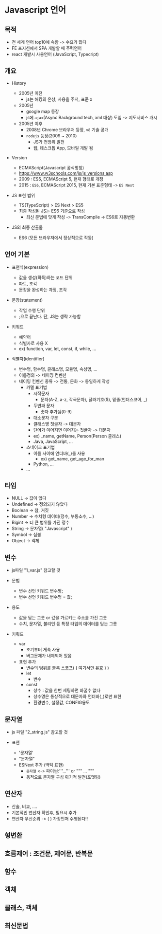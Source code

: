 # Javascript 언어
## 목적
- 전 세계 언어 top10에 속함 -> 수요가 많다
- FE 포지션에서 SPA 개발할 때 주력언어
- react 개발시 사용언어 (JavaScript, Typecript)

## 개요
- History
    - 2005년 이전
        - js는 해킹의 온상, 사용을 주저, 표준 x
    - 2005년
        - google map 등장
        - js에 `ajax`(Async Background tech, xml 대상) 도입 -> 지도서비스 개시
    - 2005년 이후
        - 2008년 Chrome 브라우저 등장, `v8` 기술 공개
        - `nodejs` 등장(2009 ~ 2010)
            - JS가 전방위 발전
            - 웹, 데스크톱 App, 모바일 개발 됨

- Version
    - ECMAScript(Javascript 공식명칭)
    - https://www.w3schools.com/js/js_versions.asp
    - 2009 : ES5, ECMAScript 5, 현재 형태로 개정
    - 2015 : `ES6`, ECMAScript 2015, 현재 기본 표준형태 -> `ES Next`

- JS 표현 범위
    - TS(TypeScript) > ES Next > ES5
    - 최종 작성된 JS는 ES6 기준으로 작성
        - 최신 문법에 맞게 작성 -> TransCompile -> ES6로 자동변환

- JS의 최종 산출물
    - ES6 (모든 브라우저에서 정상적으로 작동)

## 언어 기본
- 표현식(expression)
    - 값을 생성(획득)하는 코드 단위
    - 파트, 조각
    - 문장을 완성하는 과정, 조각

- 문장(statement)
    - 작업 수행 단위
    - ;으로 끝난다. 단, JS는 생략 가능함

- 키워드
    - 예약어
    - 식별자로 사용 X
    - ex) function, var, let, const, if, while, ...

- 식별자(identifier)
    - 변수명, 함수명, 클래스명, 모듈명, 속성명, ...
    - 이름정의 -> 네이밍 컨벤션
    - 네이밍 컨벤션 종류 -> 전통, 문화 -> 동일하게 작성
        - 카멜 표기법
            - 시작문자
                - 문자(A-Z, a-z, 각국문자), 달러기호($), 밑줄(언더스코어, _)
            - 두번째 문자
                - 숫자 추가됨(0-9)
            - 대소문자 구분
            - 클래스명 첫글자 -> 대문자
            - 단어가 이어지면 이어지는 첫글자 -> 대문자
            - ex) _name, getName, Person(Person 클래스)
            - Java, JavaScript, ...
        - 스네이크 표기법
            - 이름 사이에 언더바(_)를 사용
                - ex) get_name, get_age_for_man
            - Python, ...
        - ...


## 타입
- NULL      -> 값이 없다
- Undefined -> 정의되지 않았다
- Boolean   -> 참, 거짓 
- Number    -> 수치형 데이터(정수, 부동소수, ...)
- Bigint    -> 더 큰 범위를 가진 정수
- String    -> 문자열( "Javascript" )
- Symbol    -> 심볼
- Object    -> 객체

## 변수
- js파일 "1_var.js" 참고할 것

- 문법
    - 변수 선언
         키워드 변수명;
    - 변수 선언
         키워드 변수명 = 값;
- 용도
    - 값을 담는 그릇 or 값을 가르키는 주소를 가진 그릇
    - 수치, 문자열, 불리언 등 특정 타입의 데이터를 담는 그릇
- 키워드
    - var
        - 초기부터 게속 사용
        - 버그문제가 내제되어 있음
    - 표현 추가
        - 변수의 범위를 블록 스코프( { 여기서만 유효 } )
        - let
            - 변수
        - const
            - 상수 : 값을 한번 세팅하면 바꿀수 없다
            - 상수명은 통상적으로 대문자와 언더바(_)로만 표현
            - 환경변수, 설정값, CONFIG용도

## 문자열
- js 파일 "2_string.js" 참고할 것

- 표현 
    - '문자열'
    - "문자열"
    - ESNext 추가 (백틱 표현)
        - `문자열` <-> 파이썬:'''...''' or """ ... """
        - 동적으로 문자열 구성 획기적 발전(포멧팅)

## 연산자
- 산술, 비교, ....
- 기본적인 연산자 확인후, 필요시 추가
- 연산자 우선순위 -> (  ) 가장먼저 수행된다!!

## 형변환

## 흐름제어 : 조건문, 제어문, 반복문

## 함수

## 객체

## 클래스, 객체

## 최신문법